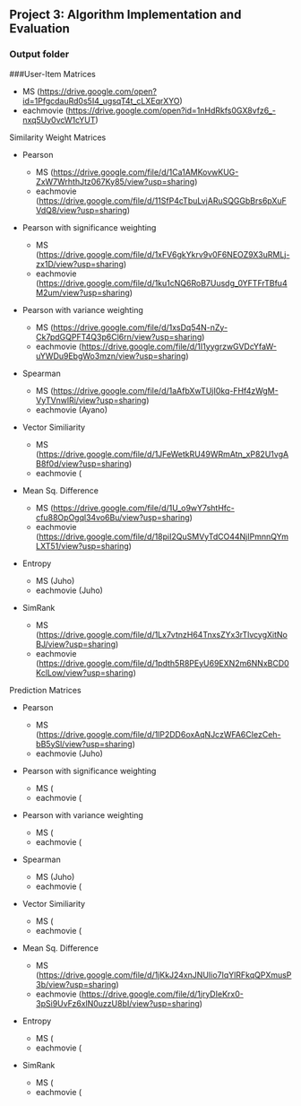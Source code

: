 ## Project 3: Algorithm Implementation and Evaluation
### Output folder

###User-Item Matrices

+ MS (https://drive.google.com/open?id=1PfgcdauRd0s5I4_ugsqT4t_cLXEqrXYO)
+ eachmovie (https://drive.google.com/open?id=1nHdRkfs0GX8vfz6_-nxq5Uy0vcW1cYUT)

Similarity Weight Matrices

- Pearson

    + MS (https://drive.google.com/file/d/1Ca1AMKovwKUG-ZxW7WrhthJtz067Ky85/view?usp=sharing)
    + eachmovie (https://drive.google.com/file/d/11SfP4cTbuLvjARuSQGGbBrs6pXuFVdQ8/view?usp=sharing)

- Pearson with significance weighting

    + MS (https://drive.google.com/file/d/1xFV6gkYkrv9v0F6NEOZ9X3uRMLj-zx1D/view?usp=sharing)
    + eachmovie (https://drive.google.com/file/d/1ku1cNQ6RoB7Uusdg_0YFTFrTBfu4M2um/view?usp=sharing)

- Pearson with variance weighting

    + MS (https://drive.google.com/file/d/1xsDq54N-nZy-Ck7pdGQPFT4Q3p6Cl6rn/view?usp=sharing)
    + eachmovie (https://drive.google.com/file/d/1I1yygrzwGVDcYfaW-uYWDu9EbgWo3mzn/view?usp=sharing)

- Spearman

    + MS (https://drive.google.com/file/d/1aAfbXwTUjI0kq-FHf4zWgM-VyTVnwlRi/view?usp=sharing)
    + eachmovie (Ayano)

- Vector Similiarity

    + MS (https://drive.google.com/file/d/1JFeWetkRU49WRmAtn_xP82U1vgAB8f0d/view?usp=sharing)
    + eachmovie (

- Mean Sq. Difference

    + MS (https://drive.google.com/file/d/1U_o9wY7shtHfc-cfu88OpOgql34vo6Bu/view?usp=sharing)
    + eachmovie (https://drive.google.com/file/d/18piI2QuSMVyTdCO44NjIPmnnQYmLXT51/view?usp=sharing)

- Entropy
    
    + MS (Juho)
    + eachmovie (Juho)

- SimRank

    + MS (https://drive.google.com/file/d/1Lx7vtnzH64TnxsZYx3rTlvcygXitNoBJ/view?usp=sharing)
    + eachmovie (https://drive.google.com/file/d/1pdth5R8PEyU69EXN2m6NNxBCD0KclLow/view?usp=sharing)

Prediction Matrices

- Pearson

    + MS (https://drive.google.com/file/d/1lP2DD6oxAqNJczWFA6CIezCeh-bB5ySl/view?usp=sharing)
    + eachmovie (Juho)

- Pearson with significance weighting

    + MS (
    + eachmovie (

- Pearson with variance weighting

    + MS (
    + eachmovie (

- Spearman

    + MS (Juho)
    + eachmovie (

- Vector Similiarity

    + MS (
    + eachmovie (

- Mean Sq. Difference

    + MS (https://drive.google.com/file/d/1jKkJ24xnJNUIio7IqYlRFkqQPXmusP3b/view?usp=sharing)
    + eachmovie (https://drive.google.com/file/d/1jryDIeKrx0-3pSi9UvFz6xlN0uzzU8bI/view?usp=sharing)

- Entropy
    
    + MS (
    + eachmovie (

- SimRank

    + MS (
    + eachmovie (
